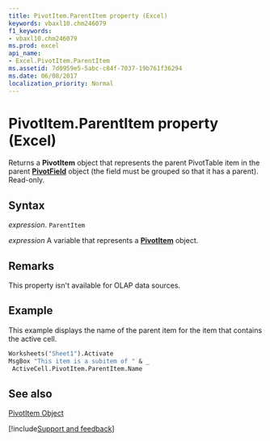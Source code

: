 ```yaml
---
title: PivotItem.ParentItem property (Excel)
keywords: vbaxl10.chm246079
f1_keywords:
- vbaxl10.chm246079
ms.prod: excel
api_name:
- Excel.PivotItem.ParentItem
ms.assetid: 7d0959e5-5abc-c84f-7037-19b761f36294
ms.date: 06/08/2017
localization_priority: Normal
---
```



# PivotItem.ParentItem property (Excel)

Returns a  **PivotItem** object that represents the parent PivotTable item in the parent **[PivotField](Excel.PivotField.md)** object (the field must be grouped so that it has a parent). Read-only.


## Syntax

_expression_. `ParentItem`

_expression_ A variable that represents a **[PivotItem](Excel.PivotItem.md)** object.


## Remarks

This property isn't available for OLAP data sources.


## Example

This example displays the name of the parent item for the item that contains the active cell.


```vb
Worksheets("Sheet1").Activate 
MsgBox "This item is a subitem of " & _ 
 ActiveCell.PivotItem.ParentItem.Name
```


## See also


[PivotItem Object](Excel.PivotItem.md)

[!include[Support and feedback](~/includes/feedback-boilerplate.md)]